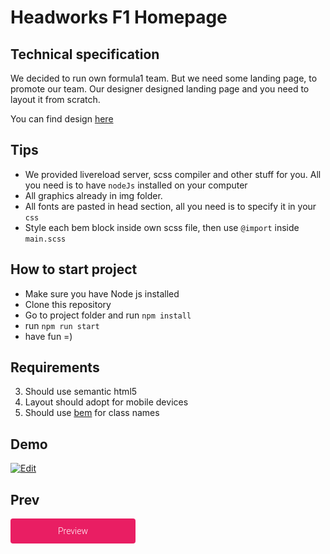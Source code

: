 # Headworks F1 Homepage

## Technical specification

We decided to run own formula1 team. But we need some landing page, to promote our team.
Our designer designed landing page and you need to layout it from scratch.

You can find design [here](https://www.figma.com/file/80sxh0hx8V8jd8ikcsgQSW/Headworks-F1-Team-internship?node-id=0%3A1)

## Tips

* We provided livereload server, scss compiler and other stuff for you. All you need is to have ```nodeJs``` installed
  on your computer
* All graphics already in img folder.
* All fonts are pasted in head section, all you need is to specify it in your ```css```
* Style each bem block inside own scss file, then use ```@import``` inside ```main.scss```

## How to start project

* Make sure you have Node js installed
* Clone this repository
* Go to project folder and run ```npm install```
* run ```npm run start```
* have fun =)

## Requirements

3. Should use semantic html5
2. Layout should adopt for mobile devices
1. Should use [bem](https://en.bem.info/methodology/naming-convention/) for class names

## Demo

[![Edit](https://codesandbox.io/static/img/play-codesandbox.svg)](https://codesandbox.io/p/github/sanioooook/headworks-f1/master?layout=%257B%2522sidebarPanel%2522%253A%2522EXPLORER%2522%252C%2522rootPanelGroup%2522%253A%257B%2522direction%2522%253A%2522horizontal%2522%252C%2522type%2522%253A%2522PANEL_GROUP%2522%252C%2522id%2522%253A%2522ROOT_LAYOUT%2522%252C%2522panels%2522%253A%255B%257B%2522type%2522%253A%2522PANEL_GROUP%2522%252C%2522direction%2522%253A%2522horizontal%2522%252C%2522id%2522%253A%2522EDITOR%2522%252C%2522panels%2522%253A%255B%257B%2522type%2522%253A%2522PANEL%2522%252C%2522panelType%2522%253A%2522TABS%2522%252C%2522id%2522%253A%2522cliotwn2b000b416mhuybh0sn%2522%257D%255D%252C%2522sizes%2522%253A%255B100%255D%257D%252C%257B%2522type%2522%253A%2522PANEL_GROUP%2522%252C%2522direction%2522%253A%2522horizontal%2522%252C%2522id%2522%253A%2522DEVTOOLS%2522%252C%2522panels%2522%253A%255B%257B%2522type%2522%253A%2522PANEL%2522%252C%2522panelType%2522%253A%2522TABS%2522%252C%2522id%2522%253A%2522cliotwn2b000d416maeseq4un%2522%257D%255D%252C%2522sizes%2522%253A%255B100%255D%257D%255D%252C%2522sizes%2522%253A%255B33.14289034357206%252C66.85710965642794%255D%257D%252C%2522tabbedPanels%2522%253A%257B%2522cliotwn2b000b416mhuybh0sn%2522%253A%257B%2522id%2522%253A%2522cliotwn2b000b416mhuybh0sn%2522%252C%2522activeTabId%2522%253A%2522cliotxksc008y416mdoout1fr%2522%252C%2522tabs%2522%253A%255B%257B%2522id%2522%253A%2522cliotwn2a000a416mirgui6ar%2522%252C%2522mode%2522%253A%2522permanent%2522%252C%2522type%2522%253A%2522FILE%2522%252C%2522filepath%2522%253A%2522%252FREADME.md%2522%252C%2522state%2522%253A%2522IDLE%2522%257D%252C%257B%2522type%2522%253A%2522FILE%2522%252C%2522filepath%2522%253A%2522%252Fpackage.json%2522%252C%2522id%2522%253A%2522cliotxksc008y416mdoout1fr%2522%252C%2522mode%2522%253A%2522permanent%2522%252C%2522state%2522%253A%2522IDLE%2522%257D%255D%257D%252C%2522cliotwn2b000d416maeseq4un%2522%253A%257B%2522id%2522%253A%2522cliotwn2b000d416maeseq4un%2522%252C%2522activeTabId%2522%253A%2522cliov4ht402x6416m2a9sqh8n%2522%252C%2522tabs%2522%253A%255B%257B%2522type%2522%253A%2522TASK_LOG%2522%252C%2522taskId%2522%253A%2522start%2522%252C%2522id%2522%253A%2522cliov4ef902ov416mcn9b18ey%2522%252C%2522mode%2522%253A%2522permanent%2522%257D%252C%257B%2522type%2522%253A%2522TASK_PORT%2522%252C%2522taskId%2522%253A%2522start%2522%252C%2522port%2522%253A3001%252C%2522id%2522%253A%2522cliov4hqe02uo416m7wv80xl7%2522%252C%2522mode%2522%253A%2522permanent%2522%252C%2522path%2522%253A%2522%252F%2522%257D%252C%257B%2522type%2522%253A%2522TASK_PORT%2522%252C%2522taskId%2522%253A%2522start%2522%252C%2522port%2522%253A3000%252C%2522id%2522%253A%2522cliov4ht402x6416m2a9sqh8n%2522%252C%2522mode%2522%253A%2522permanent%2522%252C%2522path%2522%253A%2522%252F%2522%257D%255D%257D%257D%252C%2522showDevtools%2522%253Atrue%252C%2522showSidebar%2522%253Atrue%252C%2522sidebarPanelSize%2522%253A15%257D)

## Prev

<button>
  <a href="https://9wrf4p-3000.csb.app/" target="_blank" style="color: #fff; text-decoration: none">
    Preview
  </a>
</button>

<style>
  button {
    width: 200px;
    height: 40px;
    background-color: #e91e63;
    font-family: Roboto,Helvetica Neue,sans-serif;
    font-size: 14px;
    font-weight: 300;
    box-sizing: border-box;
    position: relative;
    -webkit-user-select: none;
    user-select: none;
    cursor: pointer;
    outline: none;
    border: none;
    display: inline-block;
    white-space: nowrap;
    vertical-align: baseline;
    text-align: center;
    line-height: 36px;
    border-radius: 4px;
}
</style>

